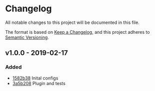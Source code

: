 # Changelog
All notable changes to this project will be documented in this file.

The format is based on [Keep a Changelog](https://keepachangelog.com/en/1.0.0/),
and this project adheres to [Semantic Versioning](https://semver.org/spec/v2.0.0.html).


## v1.0.0 - 2019-02-17
### Added
- [1582b38](https://github.com/philipbordallo/postcss-system-monospace/commit/1582b38) Inital configs
- [3a5b208](https://github.com/philipbordallo/postcss-system-monospace/commit/3a5b208) Plugin and tests
